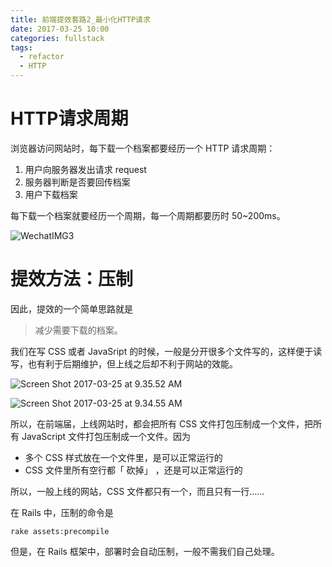 ```yaml
---
title: 前端提效套路2_最小化HTTP请求
date: 2017-03-25 10:00
categories: fullstack
tags:
  - refactor
  - HTTP
---
```


# HTTP请求周期

浏览器访问网站时，每下载一个档案都要经历一个 HTTP 请求周期：

1. 用户向服务器发出请求 request
2. 服务器判断是否要回传档案
3. 用户下载档案


每下载一个档案就要经历一个周期，每一个周期都要历时 50~200ms。

![WechatIMG3](http://okgqgpbx3.bkt.clouddn.com/blog/2017-03-25-013611.jpg)

# 提效方法：压制

因此，提效的一个简单思路就是

> 减少需要下载的档案。

我们在写 CSS 或者 JavaSript 的时候，一般是分开很多个文件写的，这样便于读写，也有利于后期维护，但上线之后却不利于网站的效能。

![Screen Shot 2017-03-25 at 9.35.52 AM](http://okgqgpbx3.bkt.clouddn.com/blog/2017-03-25-013613.jpg)

![Screen Shot 2017-03-25 at 9.34.55 AM](http://okgqgpbx3.bkt.clouddn.com/blog/2017-03-25-013612.jpg)

所以，在前端届，上线网站时，都会把所有 CSS 文件打包压制成一个文件，把所有 JavaScript 文件打包压制成一个文件。因为

- 多个 CSS 样式放在一个文件里，是可以正常运行的
- CSS 文件里所有空行都「 砍掉」 ，还是可以正常运行的

所以，一般上线的网站，CSS 文件都只有一个，而且只有一行……

在 Rails 中，压制的命令是

```
rake assets:precompile
```

 但是，在 Rails 框架中，部署时会自动压制，一般不需我们自己处理。